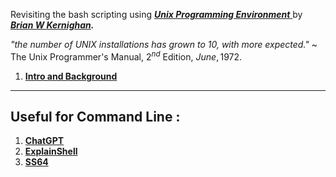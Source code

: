 Revisiting the bash scripting using [***Unix Programming Environment*** ](https://en.wikipedia.org/wiki/The_Unix_Programming_Environment)by ***[Brian W Kernighan](https://en.wikipedia.org/wiki/Brian_Kernighan).***


*"the number of UNIX installations has grown to 10, with more expected."*
~ The Unix Programmer's Manual, $2^{nd}$ Edition, $June, 1972$.

1. **[Intro and Background](obsidian://open?vault=Academics&file=IITB_Notes%2FAutumn_2024%2Fcs699_Software_Lab%2FBash%20Scripting%2FIntro%20%20and%20Background)**

---

## Useful for Command Line :
1. **[ChatGPT](https://chat.openai.com)**
2. **[ExplainShell](https://explainshell.com/)**
3. **[SS64](https://ss64.com/)**
